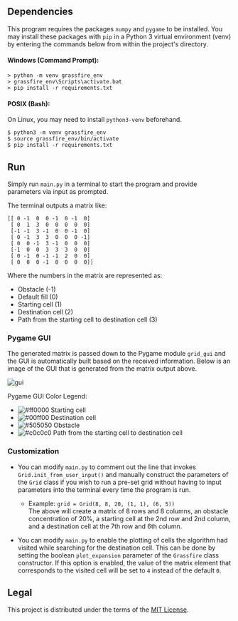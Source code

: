 Dependencies
------------
This program requires the packages `numpy` and `pygame` to be installed. You may install these packages with `pip` in a Python 3 virtual environment (venv) by entering the commands below from within the project's directory.

#### Windows (Command Prompt):
```
> python -m venv grassfire_env
> grassfire_env\Scripts\activate.bat
> pip install -r requirements.txt
```

#### POSIX (Bash):
On Linux, you may need to install `python3-venv` beforehand.
```
$ python3 -m venv grassfire_env
$ source grassfire_env/bin/activate
$ pip install -r requirements.txt
```

Run
---
Simply run `main.py` in a terminal to start the program and provide parameters via input as prompted.

The terminal outputs a matrix like:
```
[[ 0 -1  0  0 -1  0 -1  0]
 [ 0  1  3  0  0  0  0  0]
 [-1 -1  3 -1  0  0 -1  0]
 [ 0 -1  3  3  0  0  0 -1]
 [ 0  0 -1  3 -1  0  0  0]
 [-1  0  0  3  3  3  0  0]
 [ 0 -1  0 -1 -1  2  0  0]
 [ 0  0  0 -1  0  0  0  0]]
 ```
Where the numbers in the matrix are represented as:
* Obstacle (-1)
* Default fill (0)
* Starting cell (1)
* Destination cell (2)
* Path from the starting cell to destination cell (3)
 
### Pygame GUI
The generated matrix is passed down to the Pygame module `grid_gui` and the GUI is automatically built based on the received information. Below is an image of the GUI that is generated from the matrix output above.

![gui](/images/gui.png)

Pygame GUI Color Legend:
* ![#ff0000](https://via.placeholder.com/15/ff0000/ff0000.png) Starting cell
* ![#00ff00](https://via.placeholder.com/15/00ff00/00ff00.png) Destination cell
* ![#505050](https://via.placeholder.com/15/505050/505050.png) Obstacle
* ![#c0c0c0](https://via.placeholder.com/15/c0c0c0/c0c0c0.png) Path from the starting cell to destination cell

### Customization
* You can modify `main.py` to comment out the line that invokes `Grid.init_from_user_input()` and manually construct the parameters of the `Grid` class if you wish to run a pre-set grid without having to input parameters into the terminal every time the program is run.
    * Example: `grid = Grid(8, 8, 20, (1, 1), (6, 5))`<br>The above will create a matrix of 8 rows and 8 columns, an obstacle concentration of 20%, a starting cell at the 2nd row and 2nd column, and a destination cell at the 7th row and 6th column.

* You can modify `main.py` to enable the plotting of cells the algorithm had visited while searching for the destination cell. This can be done by setting the boolean `plot_expansion` parameter of the `Grassfire` class constructor. If this option is enabled, the value of the matrix element that corresponds to the visited cell will be set to `4` instead of the default `0`.

Legal
-----
This project is distributed under the terms of the [MIT License](LICENSE).